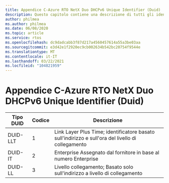 ```yaml
---
title: Appendice C-Azure RTO NetX Duo DHCPv6 Unique Identifier (Duid)
description: Questo capitolo contiene una descrizione di tutti gli identificatori univoci DHCPv6 NetX Duo (Duid)
author: philmea
ms.author: philmea
ms.date: 06/08/2020
ms.topic: article
ms.service: rtos
ms.openlocfilehash: dc9dadcabb3f87d217a4560457614a55a3be03aa
ms.sourcegitcommit: e3d42e1f2920ec9cb002634b542bc20754f9544e
ms.translationtype: MT
ms.contentlocale: it-IT
ms.lasthandoff: 03/22/2021
ms.locfileid: "104821959"
---
```

# <a name="appendix-c---azure-rtos-netx-duo-dhcpv6-unique-identifiers-duids"></a>Appendice C-Azure RTO NetX Duo DHCPv6 Unique Identifier (Duid)

| Tipo DUID              | Codice            | Descrizione |
| ------------------- | ------------------- | --------------- |
| DUID-LLT | 1 | Link Layer Plus Time; identificatore basato sull'indirizzo e sull'ora del livello di collegamento |
| DUID-IT | 2 | Enterprise Assegnato dal fornitore in base al numero Enterprise |
| DUID-LL | 3 | Livello collegamento; Basato solo sull'indirizzo a livello di collegamento| 